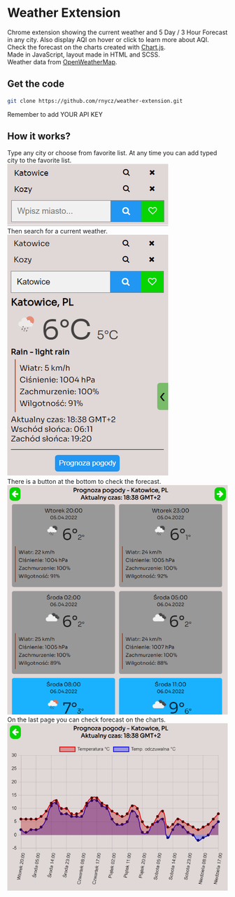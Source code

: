 # Weather Extension

Chrome extension showing the current weather and 5 Day / 3 Hour Forecast in any city. Also display AQI on hover or click to learn more about AQI. <br />
Check the forecast on the charts created with [Chart.js](https://www.chartjs.org/).<br />
Made in JavaScript, layout made in HTML and SCSS.<br />
Weather data from [OpenWeatherMap](https://openweathermap.org/).

## Get the code

```bash
git clone https://github.com/rnycz/weather-extension.git
```
Remember to add YOUR API KEY

## How it works?

Type any city or choose from favorite list. At any time you can add typed city to the favorite list. <br />
![](images/1.PNG) <br />
Then search for a current weather.<br />
![](images/2.PNG)<br />
There is a button at the bottom to check the forecast.<br />
![](images/3.PNG)<br />
On the last page you can check forecast on the charts.<br />
![](images/4.PNG)